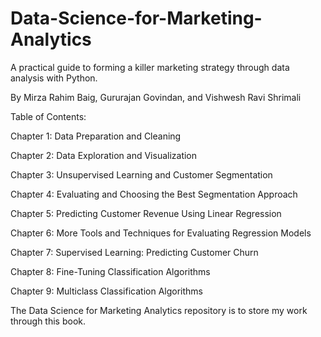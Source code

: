 # Data-Science-for-Marketing-Analytics

A practical guide to forming a killer marketing strategy through data analysis with Python.

By Mirza Rahim Baig, Gururajan Govindan, and Vishwesh Ravi Shrimali



Table of Contents:

Chapter 1: Data Preparation and Cleaning

Chapter 2: Data Exploration and Visualization

Chapter 3: Unsupervised Learning and Customer Segmentation

Chapter 4: Evaluating and Choosing the Best Segmentation Approach

Chapter 5: Predicting Customer Revenue Using Linear Regression

Chapter 6: More Tools and Techniques for Evaluating Regression Models

Chapter 7: Supervised Learning: Predicting Customer Churn

Chapter 8: Fine-Tuning Classification Algorithms

Chapter 9: Multiclass Classification Algorithms



The Data Science for Marketing Analytics repository is to store my work through this book. 
